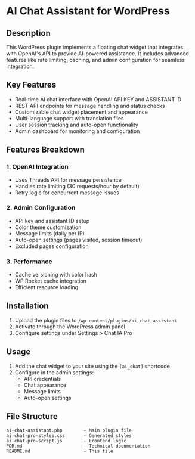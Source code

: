 # AI Chat Assistant for WordPress

## Description
This WordPress plugin implements a floating chat widget that integrates with OpenAI's API to provide AI-powered assistance. It includes advanced features like rate limiting, caching, and admin configuration for seamless integration.

## Key Features
- Real-time AI chat interface with OpenAI API KEY and ASSISTANT ID
- REST API endpoints for message handling and status checks
- Customizable chat widget placement and appearance
- Multi-language support with translation files
- User session tracking and auto-open functionality
- Admin dashboard for monitoring and configuration

## Features Breakdown
### 1. OpenAI Integration
- Uses Threads API for message persistence
- Handles rate limiting (30 requests/hour by default)
- Retry logic for concurrent message issues

### 2. Admin Configuration
- API key and assistant ID setup
- Color theme customization
- Message limits (daily per IP)
- Auto-open settings (pages visited, session timeout)
- Excluded pages configuration

### 3. Performance
- Cache versioning with color hash
- WP Rocket cache integration
- Efficient resource loading

## Installation
1. Upload the plugin files to `/wp-content/plugins/ai-chat-assistant`
2. Activate through the WordPress admin panel
3. Configure settings under Settings > Chat IA Pro

## Usage
1. Add the chat widget to your site using the `[ai_chat]` shortcode
2. Configure in the admin settings:
   - API credentials
   - Chat appearance
   - Message limits
   - Auto-open settings

## File Structure
```
ai-chat-assistant.php        - Main plugin file
ai-chat-pro-styles.css       - Generated styles
ai-chat-pro-script.js        - Frontend logic
PDR.md                       - Technical documentation
README.md                    - This file
```
